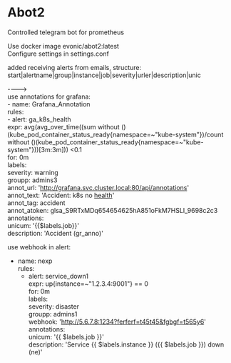 # Abot2  
Сontrolled telegram bot for prometheus  
  
Use docker image evonic/abot2:latest  
Configure settings in settings.conf  
  
added receiving alerts from emails, structure:  
start|alertname|group|instance|job|severity|urler|description|unic  
  
---->  
use annotations for grafana:  
    - name: Grafana_Annotation  
      rules:  
      - alert: ga_k8s_health  
        expr: avg(avg_over_time((sum without ()(kube_pod_container_status_ready{namespace=~"kube-system"})/count without ()(kube_pod_container_status_ready{namespace=~"kube-system"}))[3m:3m])) <0.1  
        for: 0m  
        labels:  
          severity: warning  
          groupp: admins3  
          annot_url: 'http://grafana.svc.cluster.local:80/api/annotations'  
          annot_text: 'Accident: k8s no <a href=https://grafana.com/d/9PHBOsO4z/kubernetes>health</a>'  
          annot_tag: accident  
          annot_atoken: glsa_S9RTxMDq654654625hA851oFkM7HSLI_9698c2c3  
        annotations:  
          unicum: '{{$labels.job}}'  
          description: 'Accident (gr_anno)'  
  
use webhook in alert:  
- name: nexp  
  rules:  
  - alert: service_down1  
    expr: up{instance=~"1.2.3.4:9001"} == 0  
    for: 0m  
    labels:  
      severity: disaster  
      groupp: admins1  
      webhook: 'http://5.6.7.8:1234?ferferf=t45t45&fgbgf=t565y6'  
    annotations:  
      unicum: '{{ $labels.job }}'  
      description: 'Service {{ $labels.instance }} ({{ $labels.job }}) down (ne)'  
  